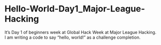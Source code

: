 # Hello-World-Day1_Major-League-Hacking
It’s Day 1 of beginners week at Global Hack Week at Major League Hacking. I am writing a code to say “hello, world!” as a challenge completion.
